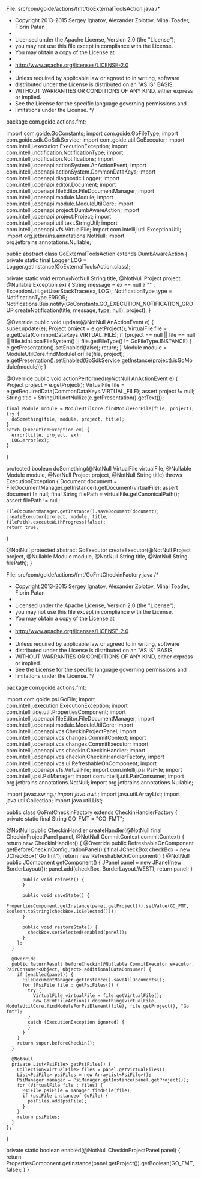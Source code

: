 

File: src/com/goide/actions/fmt/GoExternalToolsAction.java
/*
 * Copyright 2013-2015 Sergey Ignatov, Alexander Zolotov, Mihai Toader, Florin Patan
 *
 * Licensed under the Apache License, Version 2.0 (the "License");
 * you may not use this file except in compliance with the License.
 * You may obtain a copy of the License at
 *
 * http://www.apache.org/licenses/LICENSE-2.0
 *
 * Unless required by applicable law or agreed to in writing, software
 * distributed under the License is distributed on an "AS IS" BASIS,
 * WITHOUT WARRANTIES OR CONDITIONS OF ANY KIND, either express or implied.
 * See the License for the specific language governing permissions and
 * limitations under the License.
 */

package com.goide.actions.fmt;

import com.goide.GoConstants;
import com.goide.GoFileType;
import com.goide.sdk.GoSdkService;
import com.goide.util.GoExecutor;
import com.intellij.execution.ExecutionException;
import com.intellij.notification.NotificationType;
import com.intellij.notification.Notifications;
import com.intellij.openapi.actionSystem.AnActionEvent;
import com.intellij.openapi.actionSystem.CommonDataKeys;
import com.intellij.openapi.diagnostic.Logger;
import com.intellij.openapi.editor.Document;
import com.intellij.openapi.fileEditor.FileDocumentManager;
import com.intellij.openapi.module.Module;
import com.intellij.openapi.module.ModuleUtilCore;
import com.intellij.openapi.project.DumbAwareAction;
import com.intellij.openapi.project.Project;
import com.intellij.openapi.util.text.StringUtil;
import com.intellij.openapi.vfs.VirtualFile;
import com.intellij.util.ExceptionUtil;
import org.jetbrains.annotations.NotNull;
import org.jetbrains.annotations.Nullable;

public abstract class GoExternalToolsAction extends DumbAwareAction {
  private static final Logger LOG = Logger.getInstance(GoExternalToolsAction.class);

  private static void error(@NotNull String title, @NotNull Project project, @Nullable Exception ex) {
    String message = ex == null ? "" : ExceptionUtil.getUserStackTrace(ex, LOG);
    NotificationType type = NotificationType.ERROR;
    Notifications.Bus.notify(GoConstants.GO_EXECUTION_NOTIFICATION_GROUP.createNotification(title, message, type, null), project);
  }

  @Override
  public void update(@NotNull AnActionEvent e) {
    super.update(e);
    Project project = e.getProject();
    VirtualFile file = e.getData(CommonDataKeys.VIRTUAL_FILE);
    if (project == null || file == null || !file.isInLocalFileSystem() || file.getFileType() != GoFileType.INSTANCE) {
      e.getPresentation().setEnabled(false);
      return;
    }
    Module module = ModuleUtilCore.findModuleForFile(file, project);
    e.getPresentation().setEnabled(GoSdkService.getInstance(project).isGoModule(module));
  }

  @Override
  public void actionPerformed(@NotNull AnActionEvent e) {
    Project project = e.getProject();
    VirtualFile file = e.getRequiredData(CommonDataKeys.VIRTUAL_FILE);
    assert project != null;
    String title = StringUtil.notNullize(e.getPresentation().getText());
    
    final Module module = ModuleUtilCore.findModuleForFile(file, project);
    try {
      doSomething(file, module, project, title);
    }
    catch (ExecutionException ex) {
      error(title, project, ex);
      LOG.error(ex);
    }
  }

  protected boolean doSomething(@NotNull VirtualFile virtualFile, @Nullable Module module, @NotNull Project project, @NotNull String title)
    throws ExecutionException {
    Document document = FileDocumentManager.getInstance().getDocument(virtualFile);
    assert document != null;
    final String filePath = virtualFile.getCanonicalPath();
    assert filePath != null;

    FileDocumentManager.getInstance().saveDocument(document);
    createExecutor(project, module, title, filePath).executeWithProgress(false);
    return true;
  }

  @NotNull
  protected abstract GoExecutor createExecutor(@NotNull Project project,
                                               @Nullable Module module,
                                               @NotNull String title,
                                               @NotNull String filePath);
}


File: src/com/goide/actions/fmt/GoFmtCheckinFactory.java
/*
 * Copyright 2013-2015 Sergey Ignatov, Alexander Zolotov, Mihai Toader, Florin Patan
 *
 * Licensed under the Apache License, Version 2.0 (the "License");
 * you may not use this file except in compliance with the License.
 * You may obtain a copy of the License at
 *
 * http://www.apache.org/licenses/LICENSE-2.0
 *
 * Unless required by applicable law or agreed to in writing, software
 * distributed under the License is distributed on an "AS IS" BASIS,
 * WITHOUT WARRANTIES OR CONDITIONS OF ANY KIND, either express or implied.
 * See the License for the specific language governing permissions and
 * limitations under the License.
 */

package com.goide.actions.fmt;

import com.goide.psi.GoFile;
import com.intellij.execution.ExecutionException;
import com.intellij.ide.util.PropertiesComponent;
import com.intellij.openapi.fileEditor.FileDocumentManager;
import com.intellij.openapi.module.ModuleUtilCore;
import com.intellij.openapi.vcs.CheckinProjectPanel;
import com.intellij.openapi.vcs.changes.CommitContext;
import com.intellij.openapi.vcs.changes.CommitExecutor;
import com.intellij.openapi.vcs.checkin.CheckinHandler;
import com.intellij.openapi.vcs.checkin.CheckinHandlerFactory;
import com.intellij.openapi.vcs.ui.RefreshableOnComponent;
import com.intellij.openapi.vfs.VirtualFile;
import com.intellij.psi.PsiFile;
import com.intellij.psi.PsiManager;
import com.intellij.util.PairConsumer;
import org.jetbrains.annotations.NotNull;
import org.jetbrains.annotations.Nullable;

import javax.swing.*;
import java.awt.*;
import java.util.ArrayList;
import java.util.Collection;
import java.util.List;

public class GoFmtCheckinFactory extends CheckinHandlerFactory {
  private static final String GO_FMT = "GO_FMT";

  @NotNull
  public CheckinHandler createHandler(@NotNull final CheckinProjectPanel panel, @NotNull CommitContext commitContext) {
    return new CheckinHandler() {
      @Override
      public RefreshableOnComponent getBeforeCheckinConfigurationPanel() {
        final JCheckBox checkBox = new JCheckBox("Go fmt");
        return new RefreshableOnComponent() {
          @NotNull
          public JComponent getComponent() {
            JPanel panel = new JPanel(new BorderLayout());
            panel.add(checkBox, BorderLayout.WEST);
            return panel;
          }

          public void refresh() {
          }

          public void saveState() {
            PropertiesComponent.getInstance(panel.getProject()).setValue(GO_FMT, Boolean.toString(checkBox.isSelected()));
          }

          public void restoreState() {
            checkBox.setSelected(enabled(panel));
          }
        };
      }

      @Override
      public ReturnResult beforeCheckin(@Nullable CommitExecutor executor, PairConsumer<Object, Object> additionalDataConsumer) {
        if (enabled(panel)) {
          FileDocumentManager.getInstance().saveAllDocuments();
          for (PsiFile file : getPsiFiles()) {
            try {
              VirtualFile virtualFile = file.getVirtualFile();
              new GoFmtFileAction().doSomething(virtualFile, ModuleUtilCore.findModuleForPsiElement(file), file.getProject(), "Go fmt");
            }
            catch (ExecutionException ignored) {
            }
          }
        }
        return super.beforeCheckin();
      }

      @NotNull
      private List<PsiFile> getPsiFiles() {
        Collection<VirtualFile> files = panel.getVirtualFiles();
        List<PsiFile> psiFiles = new ArrayList<PsiFile>();
        PsiManager manager = PsiManager.getInstance(panel.getProject());
        for (VirtualFile file : files) {
          PsiFile psiFile = manager.findFile(file);
          if (psiFile instanceof GoFile) {
            psiFiles.add(psiFile);
          }
        }
        return psiFiles;
      }
    };
  }

  private static boolean enabled(@NotNull CheckinProjectPanel panel) {
    return PropertiesComponent.getInstance(panel.getProject()).getBoolean(GO_FMT, false);
  }
}